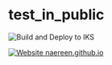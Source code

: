 
# test_in_public
![Build and Deploy to IKS](https://github.com/arturobrzut/test_in_public/workflows/Build%20and%20Deploy%20to%20IKS/badge.svg?branch=ddd)

[![Website naereen.github.io](https://img.shields.io/website-up-down-green-red/https/naereen.github.io.svg)](https://1console-openshift-console.apps.fortest.license-service.com )
